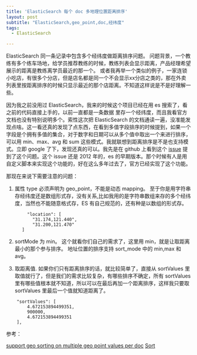```yaml
---
title: 'ElasticSearch 每个 doc 多地理位置距离排序'
layout: post
subtitle: "ElasticSearch,geo_point,doc,经纬度"
tags:
  - ElasticSearch

---
```


ElasticSearch 同一条记录中包含多个经纬度做距离排序问题。
问题背景，一个教练有多个练车场地，给学员推荐教练的时候，教练列表会显示距离，产品经理希望展示的距离是教练离学员最近的那一个。
或者我再举一个类似的例子，一家连锁小吃店，有很多个分店，但是店名都是同一个不会显示xx分店之类的，那在外卖列表里按距离排序的时候只显示最近的那个店距离。不知道这样说是不是好理解一些。

因为我之前没用过 ElasticSearch，我来的时候这个项目已经在用 es 搜索了，看之前的代码直接上手的，以前一直都是一条数据 里存一个经纬度，而且我看官方文档也没有特别说明多个。索性这次把 ElasticSearch 的文档通读一遍，没准能发现点啥。这一看还真的发现了点东西，在看到多值字段排序的时候提到，如果一个字段是个拥有多值的集合，对于数字和日期可以从多个值中取出一个来进行排序，可以用 min、max、avg 和 sum 这些模式。我就联想到距离排序是不是也支持模式。立即 google 了下，发现还真的可以。我先是在 github 上看到这个 [issue](https://github.com/elastic/elasticsearch/issues/1846) 提到了这个问题。这个 issue 还是 2012 年的，es 的早期版本。那个时候有人是用自定义脚本来实现这个功能的，好在这么多年过去了，官方已经实现了这个功能。

那现在来说下需要注意的问题：

 1. 属性 type 必须声明为 geo_point，不能是动态 mapping。
  至于你是用字符串存经纬度还是数组形式存，没有关系,比如我用的是字符串数组来存的多个经纬度，当然也不能随意格式存，ES 有自己规范的，还有种是以数组的形式存。
  ```
          "location": [
            "31.174,121.440",
            "31.200,121.470"
        ]
  ```

 2. sortMode 为 min。
 这个就看你们自己的需求了，这里用 min，就是让取距离最小的那个参与排序。
 地址位置的排序支持 sort_mode 中的 min,max 和 avg。

 3. 取距离值.
如果你们只有距离排序的话，就比较简单了，直接从 sortValues 里取值就行了，但是我们的需求比较复杂，有哪些排序不确定，所有 sortValues 里有哪些值根本就不知道，所以可以在最后再加一个距离排序，这样我只要取 sortValues 里最后一个值就知道距离了。

```
    "sortValues": [
        4.672153894499351,
        900000,
        4.672153894499351
    ],
```

参考：

[support geo sorting on multiple geo point values per doc](https://github.com/elastic/elasticsearch/issues/1846)
[Sort](https://www.elastic.co/guide/en/elasticsearch/reference/current/search-request-sort.html)
